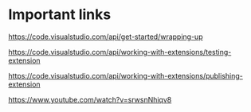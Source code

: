 Important links
=================

https://code.visualstudio.com/api/get-started/wrapping-up

https://code.visualstudio.com/api/working-with-extensions/testing-extension

https://code.visualstudio.com/api/working-with-extensions/publishing-extension

https://www.youtube.com/watch?v=srwsnNhiqv8

